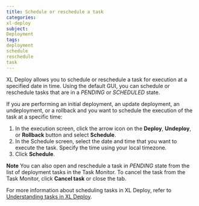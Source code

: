 ```yaml
---
title: Schedule or reschedule a task
categories:
xl-deploy
subject:
Deployment
tags:
deployment
schedule
reschedule
task
---
```


XL Deploy allows you to schedule or reschedule a task for execution at a specified date in time. Using the default GUI, you can schedule or reschedule tasks that are in a _PENDING_ or _SCHEDULED_ state.

If you are performing an initial deployment, an update deployment, an undeployment, or a rollback and you want to schedule the execution of the task at a specific time:

1. In the execution screen, click the arrow icon on the **Deploy**, **Undeploy**, or **Rollback** button and select **Schedule**.
1. In the Schedule screen, select the date and time that you want to execute the task. Specify the time using your local timezone.
1. Click **Schedule**.

**Note** You can also open and reschedule a task in _PENDING_ state from the list of deployment tasks in the Task Monitor. To cancel the task from the Task Monitor, click **Cancel task** or close the tab.

For more information about scheduling tasks in XL Deploy, refer to [Understanding tasks in XL Deploy](/xl-deploy/concept/understanding-tasks-in-xl-deploy.html#scheduling-tasks).
